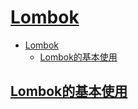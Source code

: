 # [Lombok](https://projectlombok.org/)

- [Lombok](#lombok)
  - [Lombok的基本使用](#lombok的基本使用)

## [Lombok的基本使用](https://www.jianshu.com/p/2543c71a8e45)
